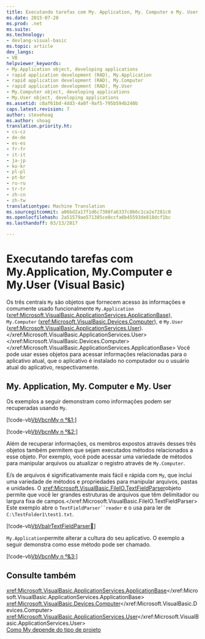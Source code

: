 ```yaml
---
title: Executando tarefas com My. Application, My. Computer e My. User (Visual Basic) | Documentos do Microsoft
ms.date: 2015-07-20
ms.prod: .net
ms.suite: 
ms.technology:
- devlang-visual-basic
ms.topic: article
dev_langs:
- VB
helpviewer_keywords:
- My.Application object, developing applications
- rapid application development (RAD), My.Application
- rapid application development (RAD), My.Computer
- rapid application development (RAD), My.User
- My.Computer object, developing applications
- My.User object, developing applications
ms.assetid: c8af61bd-4dd3-4a0f-9af5-795b594b240b
caps.latest.revision: 7
author: stevehoag
ms.author: shoag
translation.priority.ht:
- cs-cz
- de-de
- es-es
- fr-fr
- it-it
- ja-jp
- ko-kr
- pl-pl
- pt-br
- ru-ru
- tr-tr
- zh-cn
- zh-tw
translationtype: Machine Translation
ms.sourcegitcommit: a06bd2a17f1d6c7308fa6337c866c1ca2e7281c0
ms.openlocfilehash: 2a51579ae571385ce0ccfa6b45593de818dcf1bc
ms.lasthandoff: 03/13/2017

---
```

# <a name="performing-tasks-with-myapplication-mycomputer-and-myuser-visual-basic"></a>Executando tarefas com My.Application, My.Computer e My.User (Visual Basic)
Os três centrais `My` são objetos que fornecem acesso às informações e comumente usado funcionalmente `My.Application` (<xref:Microsoft.VisualBasic.ApplicationServices.ApplicationBase>), `My.Computer` (<xref:Microsoft.VisualBasic.Devices.Computer>), e `My.User` (<xref:Microsoft.VisualBasic.ApplicationServices.User>).</xref:Microsoft.VisualBasic.ApplicationServices.User> </xref:Microsoft.VisualBasic.Devices.Computer> </xref:Microsoft.VisualBasic.ApplicationServices.ApplicationBase> Você pode usar esses objetos para acessar informações relacionadas para o aplicativo atual, que o aplicativo é instalado no computador ou o usuário atual do aplicativo, respectivamente.  
  
## <a name="myapplication-mycomputer-and-myuser"></a>My. Application, My. Computer e My. User  
 Os exemplos a seguir demonstram como informações podem ser recuperadas usando `My`.  
  
 [!code-vb[VbVbcnMy n º&1;](../../../visual-basic/developing-apps/development-with-my/codesnippet/VisualBasic/performing-tasks-with-my-application-my-computer-and-my-user_1.vb)]  
  
 [!code-vb[VbVbcnMy n º&2;](../../../visual-basic/developing-apps/development-with-my/codesnippet/VisualBasic/performing-tasks-with-my-application-my-computer-and-my-user_2.vb)]  
  
 Além de recuperar informações, os membros expostos através desses três objetos também permitem que sejam executados métodos relacionados a esse objeto. Por exemplo, você pode acessar uma variedade de métodos para manipular arquivos ou atualizar o registro através de `My.Computer`.  
  
 E/s de arquivos é significativamente mais fácil e rápida com `My`, que inclui uma variedade de métodos e propriedades para manipular arquivos, pastas e unidades. O <xref:Microsoft.VisualBasic.FileIO.TextFieldParser>objeto permite que você ler grandes estruturas de arquivos que têm delimitador ou largura fixa de campos.</xref:Microsoft.VisualBasic.FileIO.TextFieldParser> Este exemplo abre o `TextFieldParser``reader` e o usa para ler de `C:\TestFolder1\test1.txt`.  
  
 [!code-vb[VbVbalrTextFieldParser&#23;](../../../visual-basic/developing-apps/development-with-my/codesnippet/VisualBasic/performing-tasks-with-my-application-my-computer-and-my-user_3.vb)]  
  
 `My.Application`permite alterar a cultura do seu aplicativo. O exemplo a seguir demonstra como esse método pode ser chamado.  
  
 [!code-vb[VbVbcnMy n º&3;](../../../visual-basic/developing-apps/development-with-my/codesnippet/VisualBasic/performing-tasks-with-my-application-my-computer-and-my-user_4.vb)]  
  
## <a name="see-also"></a>Consulte também  
 <xref:Microsoft.VisualBasic.ApplicationServices.ApplicationBase></xref:Microsoft.VisualBasic.ApplicationServices.ApplicationBase>   
 <xref:Microsoft.VisualBasic.Devices.Computer></xref:Microsoft.VisualBasic.Devices.Computer>   
 <xref:Microsoft.VisualBasic.ApplicationServices.User></xref:Microsoft.VisualBasic.ApplicationServices.User>   
 [Como My depende do tipo de projeto](../../../visual-basic/developing-apps/development-with-my/how-my-depends-on-project-type.md)
